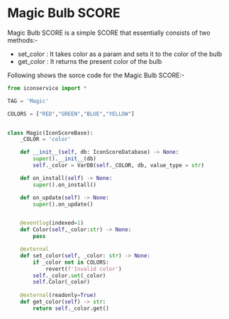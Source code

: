 # Magic Bulb SCORE

Magic Bulb SCORE is a simple SCORE that essentially consists of two methods:-
- set_color : It takes color as a param and sets it to the color of the bulb
- get_color : It returns the present color of the bulb

Following shows the sorce code for the Magic Bulb SCORE:-
```py
from iconservice import *

TAG = 'Magic'

COLORS = ["RED","GREEN","BLUE","YELLOW"]


class Magic(IconScoreBase):
    _COLOR = 'color'

    def __init__(self, db: IconScoreDatabase) -> None:
        super().__init__(db)
        self._color = VarDB(self._COLOR, db, value_type = str)

    def on_install(self) -> None:
        super().on_install()

    def on_update(self) -> None:
        super().on_update()


    @eventlog(indexed=1)
    def Color(self,_color:str) -> None:
        pass

    @external
    def set_color(self, _color: str) -> None:
        if _color not in COLORS:
            revert(f'Invalid color')
        self._color.set(_color)
        self.Color(_color)
    
    @external(readonly=True)
    def get_color(self) -> str:
        return self._color.get()

```
